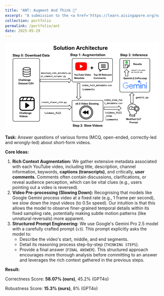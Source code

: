 ```yaml
---
title: "ANT: Augment And Think 🐜"
excerpt: "A submission to the <a href='https://learn.aisingapore.org/national-ai-student-challenge-2025/' target='_blank'>AI Singapore National Student Challenge 2025</a> under the TikTok track. Achieved **1st Runner Up** in the challenge with an agentic framework that augment videos with rich metadata.<br/><a href='https://github.com/SausageMuffins/LMM-Video-Understanding' target='_blank'>[GitHub]</a>"
collection: portfolio
permalink: /portfolio/ant
date: 2025-05-29
---
```



![Overall Framework](<../images/Tiktok Solution Architecture.png>)

**Task:** Answer questions of various forms (MCQ, open-ended, correctly-led and wrongly-led) about short-form videos.

**Core Ideas:**
1.  **Rich Context Augmentation:** We gather extensive metadata associated with each YouTube video, including title, description, channel information, keywords, **captions (transcripts)**, and critically, **user comments**. Comments often contain discussions, clarifications, or reveal audience perception, which can be vital clues (e.g., users pointing out a video is reversed).
2.  **Video Pre-processing (Slowing Down):** Recognising that models like Google Gemini process video at a fixed rate (e.g., 1 frame per second), we slow down the input videos (to 0.5x speed). Our intuition is that this allows the model to observe finer-grained temporal details within its fixed sampling rate, potentially making subtle motion patterns (like unnatural reversals) more apparent.
3.  **Structured Prompt Engineering:** We use Google's Gemini Pro 2.5 model with a carefully crafted prompt (`v3`). This prompt explicitly asks the model to:
    *   Describe the video's start, middle, and end segments.
    *   Detail its reasoning process step-by-step (`THINKING STEPS`).
    *   Provide a final answer (`FINAL ANSWER`).
    This structured approach encourages more thorough analysis before committing to an answer and leverages the rich context gathered in the previous steps.

**Result:** 

Correctness Score: **58.07% (ours)**, 45.2% (GPT4o)

Robustness Score: **15.3% (ours)**, 8% (GPT4o)